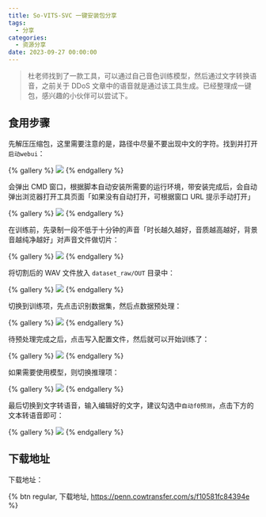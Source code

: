 ```yaml
---
title: So-VITS-SVC 一键安装包分享
tags:
  - 分享
categories:
  - 资源分享
date: 2023-09-27 00:00:00
---
```


> 杜老师找到了一款工具，可以通过自己音色训练模型，然后通过文字转换语音，之前关于 DDoS 文章中的语音就是通过该工具生成。已经整理成一键包，感兴趣的小伙伴可以尝试下。

<!-- more -->

## 食用步骤

先解压压缩包，这里需要注意的是，路径中尽量不要出现中文的字符。找到并打开`启动webui`：

{% gallery %}
![](https://cdn.dusays.com/2023/09/630-1.jpg)
{% endgallery %}

会弹出 CMD 窗口，根据脚本自动安装所需要的运行环境，带安装完成后，会自动弹出浏览器打开工具页面「如果没有自动打开，可根据窗口 URL 提示手动打开」

{% gallery %}
![](https://cdn.dusays.com/2023/09/630-2.jpg)
{% endgallery %}

在训练前，先录制一段不低于十分钟的声音「时长越久越好，音质越高越好，背景音越纯净越好」对声音文件做切片：

{% gallery %}
![](https://cdn.dusays.com/2023/09/630-3.jpg)
{% endgallery %}

将切割后的 WAV 文件放入 `dataset_raw/OUT` 目录中：

{% gallery %}
![](https://cdn.dusays.com/2023/09/630-4.jpg)
{% endgallery %}

切换到训练项，先点击识别数据集，然后点数据预处理：

{% gallery %}
![](https://cdn.dusays.com/2023/09/630-5.jpg)
{% endgallery %}

待预处理完成之后，点击写入配置文件，然后就可以开始训练了：

{% gallery %}
![](https://cdn.dusays.com/2023/09/630-6.jpg)
{% endgallery %}

如果需要使用模型，则切换推理项：

{% gallery %}
![](https://cdn.dusays.com/2023/09/630-7.jpg)
{% endgallery %}

最后切换到文字转语音，输入编辑好的文字，建议勾选中`自动f0预测`，点击下方的文本转语音即可：

{% gallery %}
![](https://cdn.dusays.com/2023/09/630-8.jpg)
{% endgallery %}

## 下载地址

下载地址：

{% btn regular, 下载地址, https://penn.cowtransfer.com/s/f10581fc84394e %}
